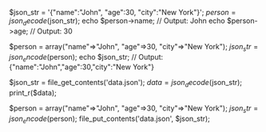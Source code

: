 <!-- decode json -->

$json_str = '{"name":"John", "age":30, "city":"New York"}';
$person = json_decode($json_str);
echo $person->name; // Output: John
echo $person->age; // Output: 30

<!-- encode json -->

$person = array("name"=>"John", "age"=>30, "city"=>"New York");
$json_str = json_encode($person);
echo $json_str; // Output: {"name":"John","age":30,"city":"New York"}

<!-- read json file -->

$json_str = file_get_contents('data.json');
$data = json_decode($json_str);
print_r($data);

<!-- write json file -->

$person = array("name"=>"John", "age"=>30, "city"=>"New York");
$json_str = json_encode($person);
file_put_contents('data.json', $json_str);
